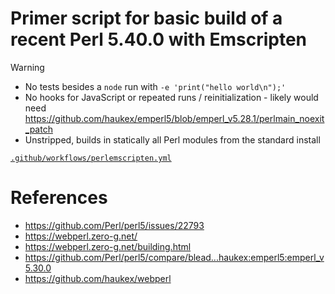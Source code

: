 # Primer script for basic build of a recent Perl 5.40.0 with Emscripten
> [!WARNING]
> - No tests besides a `node` run with `-e 'print("hello world\n");'`
> - No hooks for JavaScript or repeated runs / reinitialization - likely would need https://github.com/haukex/emperl5/blob/emperl_v5.28.1/perlmain_noexit_patch
> - Unstripped, builds in statically all Perl modules from the standard install

[`.github/workflows/perlemscripten.yml`](.github/workflows/perlemscripten.yml)

# References
- https://github.com/Perl/perl5/issues/22793
- https://webperl.zero-g.net/
- https://webperl.zero-g.net/building.html
- https://github.com/Perl/perl5/compare/blead...haukex:emperl5:emperl_v5.30.0
- https://github.com/haukex/webperl
